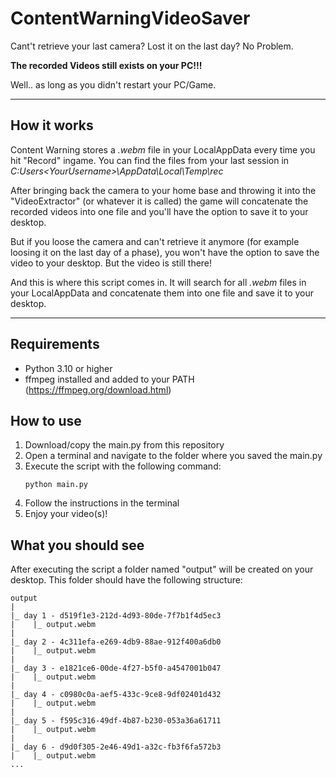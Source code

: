# ContentWarningVideoSaver

Cant't retrieve your last camera? Lost it on the last day? No Problem. 

**The recorded Videos still exists on your PC!!!**

Well.. as long as you didn't restart your PC/Game.

---
## How it works

Content Warning stores a _.webm_ file in your LocalAppData every time you hit "Record" ingame. You can find the files 
from your last session in _C:Users\<YourUsername>\AppData\Local\Temp\rec_

After bringing back the camera to your home base and throwing it into the "VideoExtractor" (or whatever it is called) 
the game will concatenate the recorded videos into one file and you'll have the option to save it to your desktop.

But if you loose the camera and can't retrieve it anymore (for example loosing it on the last day of a phase), you won't 
have the option to save the video to your desktop. But the video is still there!

And this is where this script comes in. It will search for all _.webm_ files in your LocalAppData and concatenate them
into one file and save it to your desktop.

---

## Requirements

- Python 3.10 or higher
- ffmpeg installed and added to your PATH (https://ffmpeg.org/download.html)

## How to use

1. Download/copy the main.py from this repository
2. Open a terminal and navigate to the folder where you saved the main.py
3. Execute the script with the following command:
    ```shell
    python main.py
    ```
4. Follow the instructions in the terminal
5. Enjoy your video(s)!

## What you should see
After executing the script a folder named "output" will be created on your desktop. This folder should have the 
following structure:

```
output
|
|_ day 1 - d519f1e3-212d-4d93-80de-7f7b1f4d5ec3
|    |_ output.webm
|
|_ day 2 - 4c311efa-e269-4db9-88ae-912f400a6db0
|    |_ output.webm
|
|_ day 3 - e1821ce6-00de-4f27-b5f0-a4547001b047
|    |_ output.webm
|
|_ day 4 - c0980c0a-aef5-433c-9ce8-9df02401d432
|    |_ output.webm
|
|_ day 5 - f595c316-49df-4b87-b230-053a36a61711
|    |_ output.webm
|
|_ day 6 - d9d0f305-2e46-49d1-a32c-fb3f6fa572b3
|    |_ output.webm
...
```